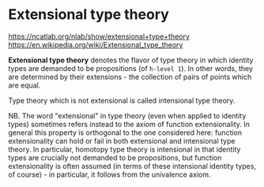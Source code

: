 # Extensional type theory

https://ncatlab.org/nlab/show/extensional+type+theory
https://en.wikipedia.org/wiki/Extensional_type_theory

**Extensional type theory** denotes the flavor of type theory in which identity types are demanded to be propositions (of `h-level 1`). In other words, they are determined by their extensions - the collection of pairs of points which are equal.

Type theory which is not extensional is called intensional type theory.

NB. The word "extensional" in type theory (even when applied to identity types) sometimes refers instead to the axiom of function extensionality. In general this property is orthogonal to the one considered here: function extensionality can hold or fail in both extensional and intensional type theory. In particular, homotopy type theory is intensional in that identity types are crucially not demanded to be propositions, but function extensionality is often assumed (in terms of these intensional identity types, of course) - in particular, it follows from the univalence axiom.
